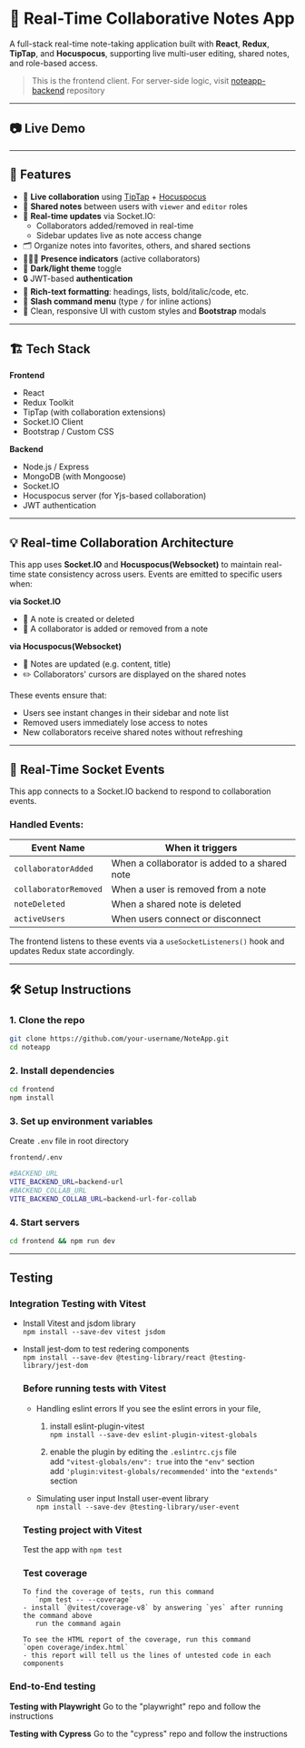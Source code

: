 # 📝 Real-Time Collaborative Notes App

A full-stack real-time note-taking application built with **React**, **Redux**, **TipTap**, and **Hocuspocus**, supporting live multi-user editing, shared notes, and role-based access.

> This is the frontend client. For server-side logic, visit [noteapp-backend](https://github.com/kcw00/noteapp-backend) repository

---
## 📷 Live Demo

---

## 🚀 Features

- 🧠 **Live collaboration** using [TipTap](https://tiptap.dev) + [Hocuspocus](https://tiptap.dev/docs/hocuspocus)
- 🧩 **Shared notes** between users with `viewer` and `editor` roles
- 🔄 **Real-time updates** via Socket.IO:
  - Collaborators added/removed in real-time
  - Sidebar updates live as note access change
- 🗂️ Organize notes into favorites, others, and shared sections
- 🧑‍🤝‍🧑 **Presence indicators** (active collaborators)
- 🌙 **Dark/light theme** toggle
- 🔒 JWT-based **authentication**
- 🧠 **Rich-text formatting**: headings, lists, bold/italic/code, etc.
- 🧵 **Slash command menu** (type `/` for inline actions)
- 🧼 Clean, responsive UI with custom styles and **Bootstrap** modals

---

## 🏗️ Tech Stack

**Frontend**
- React
- Redux Toolkit
- TipTap (with collaboration extensions)
- Socket.IO Client
- Bootstrap / Custom CSS

**Backend**
- Node.js / Express
- MongoDB (with Mongoose)
- Socket.IO
- Hocuspocus server (for Yjs-based collaboration)
- JWT authentication

---
## 💡 Real-time Collaboration Architecture

This app uses **Socket.IO** and **Hocuspocus(Websocket)** to maintain real-time state consistency across users. Events are emitted to specific users when:

**via Socket.IO**
- 📝 A note is created or deleted
- 👥 A collaborator is added or removed from a note

**via Hocuspocus(Websocket)**
- 🔄 Notes are updated (e.g. content, title)
- ✏️ Collaborators' cursors are displayed on the shared notes

These events ensure that:
- Users see instant changes in their sidebar and note list
- Removed users immediately lose access to notes
- New collaborators receive shared notes without refreshing
  
---
## 🧪 Real-Time Socket Events

This app connects to a Socket.IO backend to respond to collaboration events.

### Handled Events:

| Event Name            | When it triggers                              |
| --------------------- | --------------------------------------------- |
| `collaboratorAdded`   | When a collaborator is added to a shared note |
| `collaboratorRemoved` | When a user is removed from a note            |
| `noteDeleted`         | When a shared note is deleted                 |
| `activeUsers`         | When users connect or disconnect              |

The frontend listens to these events via a `useSocketListeners()` hook and updates Redux state accordingly.

---

## 🛠️ Setup Instructions

### 1. Clone the repo

```bash
git clone https://github.com/your-username/NoteApp.git
cd noteapp
```

### 2. Install dependencies

```bash
cd frontend
npm install
```

### 3. Set up environment variables

Create `.env` file in root directory

`frontend/.env`
```bash
#BACKEND_URL
VITE_BACKEND_URL=backend-url
#BACKEND_COLLAB_URL
VITE_BACKEND_COLLAB_URL=backend-url-for-collab
```

### 4. Start servers
```bash
cd frontend && npm run dev
```

---


## Testing

### Integration Testing with Vitest

- Install Vitest and jsdom library  
   `npm install --save-dev vitest jsdom`
  
- Install jest-dom to test redering components  
   `npm install --save-dev @testing-library/react @testing-library/jest-dom`

   ### Before running tests with Vitest
   - Handling eslint errors
      If you see the eslint errors in your file,
      1. install eslint-plugin-vitest  
            `npm install --save-dev eslint-plugin-vitest-globals`

      2. enable the plugin by editing the `.eslintrc.cjs` file  
            add `"vitest-globals/env": true` into the `"env"` section  
            add `'plugin:vitest-globals/recommended'` into the `"extends"` section

   - Simulating user input
      Install user-event library  
      `npm install --save-dev @testing-library/user-event`

   ### Testing project with Vitest
   Test the app with `npm test`

   ### Test coverage
      To find the coverage of tests, run this command  
         `npm test -- --coverage`  
      - install `@vitest/coverage-v8` by answering `yes` after running the command above
         run the command again
   
      To see the HTML report of the coverage, run this command  
      `open coverage/index.html`  
      - this report will tell us the lines of untested code in each components


### End-to-End testing

**Testing with Playwright**
Go to the "playwright" repo and follow the instructions

**Testing with Cypress**
Go to the "cypress" repo and follow the instructions
